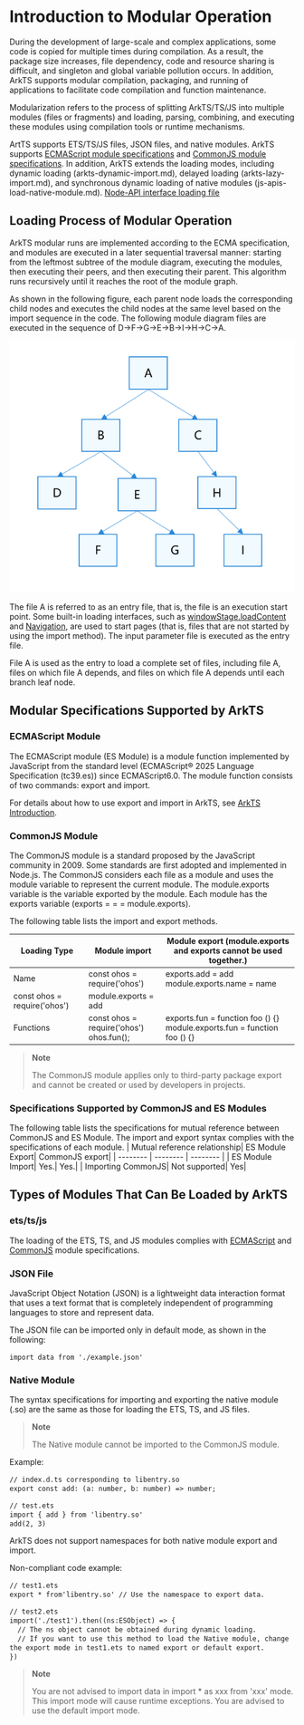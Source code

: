 # Introduction to Modular Operation

During the development of large-scale and complex applications, some code is copied for multiple times during compilation. As a result, the package size increases, file dependency, code and resource sharing is difficult, and singleton and global variable pollution occurs. In addition, ArkTS supports modular compilation, packaging, and running of applications to facilitate code compilation and function maintenance.

Modularization refers to the process of splitting ArkTS/TS/JS into multiple modules (files or fragments) and loading, parsing, combining, and executing these modules using compilation tools or runtime mechanisms.

ArtTS supports ETS/TS/JS files, JSON files, and native modules. ArkTS supports [ECMAScript module specifications](#ecmascript-module) and [CommonJS module specifications](#commonjs-module). In addition, ArkTS extends the loading modes, including dynamic loading (arkts-dynamic-import.md), delayed loading (arkts-lazy-import.md), and synchronous dynamic loading of native modules (js-apis-load-native-module.md). [Node-API interface loading file](load-module-base-nodeapi.md)

## Loading Process of Modular Operation

ArkTS modular runs are implemented according to the ECMA specification, and modules are executed in a later sequential traversal manner: starting from the leftmost subtree of the module diagram, executing the modules, then executing their peers, and then executing their parent. This algorithm runs recursively until it reaches the root of the module graph.

As shown in the following figure, each parent node loads the corresponding child nodes and executes the child nodes at the same level based on the import sequence in the code. The following module diagram files are executed in the sequence of D-&gt;F-&gt;G-&gt;E-&gt;B-&gt;I-&gt;H-&gt;C-&gt;A.

![image_0000002043487154](figures/image_0000002043487154.png)

The file A is referred to as an entry file, that is, the file is an execution start point. Some built-in loading interfaces, such as [windowStage.loadContent](../reference/apis-arkui/js-apis-window.md#loadcontent9) and [Navigation](../ui/arkts-navigation-navigation.md), are used to start pages (that is, files that are not started by using the import method). The input parameter file is executed as the entry file.

File A is used as the entry to load a complete set of files, including file A, files on which file A depends, and files on which file A depends until each branch leaf node.

## Modular Specifications Supported by ArkTS

### ECMAScript Module

The ECMAScript module (ES Module) is a module function implemented by JavaScript from the standard level (ECMAScript® 2025 Language Specification (tc39.es)) since ECMAScript6.0. The module function consists of two commands: export and import.

For details about how to use export and import in ArkTS, see [ArkTS Introduction](../quick-start/introduction-to-arkts.md#module).

### CommonJS Module

The CommonJS module is a standard proposed by the JavaScript community in 2009. Some standards are first adopted and implemented in Node.js. The CommonJS considers each file as a module and uses the module variable to represent the current module. The module.exports variable is the variable exported by the module. Each module has the exports variable (exports = = = module.exports).

The following table lists the import and export methods.

| Loading Type| Module import| Module export (module.exports and exports cannot be used together.)|
| -------- | -------- | -------- |
| Name| const ohos = require('ohos') | exports.add = add<br>module.exports.name = name |
| const ohos = require('ohos') | module.exports = add |
| Functions| const ohos = require('ohos')<br>ohos.fun(); | exports.fun = function foo () {}<br>module.exports.fun = function foo () {} |

> **Note**
>
> The CommonJS module applies only to third-party package export and cannot be created or used by developers in projects.


### Specifications Supported by CommonJS and ES Modules

The following table lists the specifications for mutual reference between CommonJS and ES Module. The import and export syntax complies with the specifications of each module.
| Mutual reference relationship| ES Module Export| CommonJS export|
| -------- | -------- | -------- |
| ES Module Import| Yes.| Yes.|
| Importing CommonJS| Not supported| Yes|

## Types of Modules That Can Be Loaded by ArkTS

### ets/ts/js

The loading of the ETS, TS, and JS modules complies with [ECMAScript](#ecmascript-module) and [CommonJS](#commonjs-module) module specifications.

### JSON File

JavaScript Object Notation (JSON) is a lightweight data interaction format that uses a text format that is completely independent of programming languages to store and represent data.

The JSON file can be imported only in default mode, as shown in the following:

```
import data from './example.json'
```

### Native Module

The syntax specifications for importing and exporting the native module (.so) are the same as those for loading the ETS, TS, and JS files.

> **Note**
>
> The Native module cannot be imported to the CommonJS module.

Example:

```
// index.d.ts corresponding to libentry.so
export const add: (a: number, b: number) => number;
```

```
// test.ets
import { add } from 'libentry.so'
add(2, 3)
```

ArkTS does not support namespaces for both native module export and import.

Non-compliant code example:

```
// test1.ets
export * from'libentry.so' // Use the namespace to export data.
```

```
// test2.ets
import('./test1').then((ns:ESObject) => {
  // The ns object cannot be obtained during dynamic loading.
  // If you want to use this method to load the Native module, change the export mode in test1.ets to named export or default export.
})
```

> **Note**
>
> You are not advised to import data in import \* as xxx from 'xxx' mode. This import mode will cause runtime exceptions. You are advised to use the default import mode.
